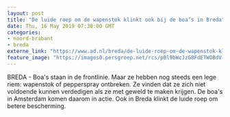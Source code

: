 ```yaml
---
layout: post
title: "De luide roep om de wapenstok klinkt ook bij de boa’s in Breda"
date: Thu, 16 May 2019 07:30:00 GMT
categories: 
- noord-brabant 
- breda 
externe_link: "https://www.ad.nl/breda/de-luide-roep-om-de-wapenstok-klinkt-ook-bij-de-boa-s-in-breda~a31e264b/"
feature_image: "https://images0.persgroep.net/rcs/pBl9bWcJzG8FdETWOBdV-Md9N4c/diocontent/148446788/_fitwidth/400/?appId=21791a8992982cd8da851550a453bd7f&quality=0.7"
---
```


BREDA - Boa's staan in de frontlinie. Maar ze hebben nog steeds een lege riem: wapenstok of pepperspray ontbreken. Ze vinden dat ze zich niet voldoende kunnen verdedigen als ze met geweld te maken krijgen.  De boa's in Amsterdam komen daarom in actie.  Ook in Breda klinkt de luide roep om betere bescherming.
